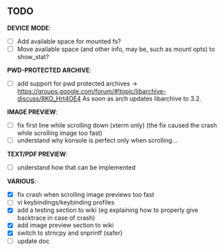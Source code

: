 ## TODO

**DEVICE MODE**:  

- [ ] Add available space for mounted fs?
- [ ] Move available space (and other info, may be, such as mount opts) to show_stat?

**PWD-PROTECTED ARCHIVE**:  

- [ ] add support for pwd protected archives -> https://groups.google.com/forum/#!topic/libarchive-discuss/8KO_Hrt4OE4
As soon as arch updates libarchive to 3.2.

**IMAGE PREVIEW**:  

- [ ] fix first line while scrolling down (xterm only) (the fix caused the crash while scrolling image too fast)
- [ ] understand why konsole is perfect only when scrolling...

**TEXT/PDF PREVIEW**:  

- [ ] understand how that can be implemented

**VARIOUS**:  

- [x] fix crash when scrolling image previews too fast
- [ ] vi keybindings/keybinding profiles
- [x] add a testing section to wiki (eg explaining how to properly give backtrace in case of crash)
- [x] add image preview section to wiki
- [x] switch to strncpy and snprintf (safer)
- [ ] update doc

